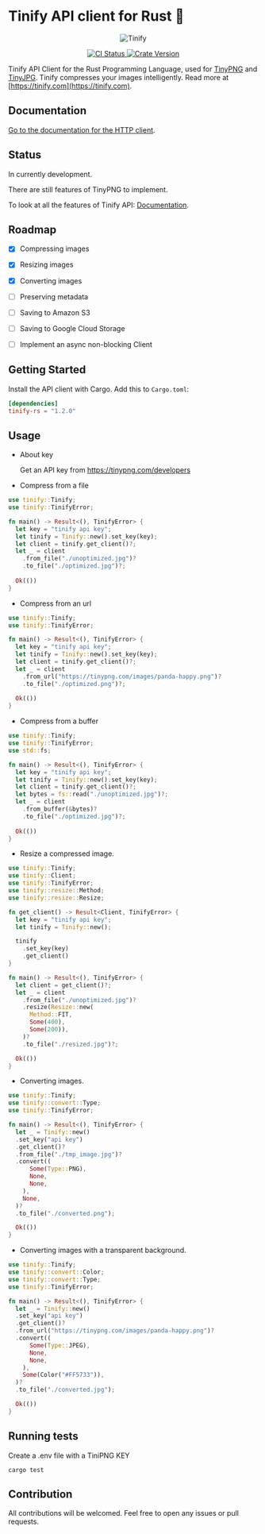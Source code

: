 # Tinify API client for Rust 🦀

<p align="center">
  <img src="https://tinypng.com/images/panda-happy.png" alt="Tinify"/>
</p>
</p>
<p align="center">
  <a href="https://github.com/Danieroner/tinify-rs/actions">
    <img alt="CI Status" src="https://github.com/Danieroner/tinify-rs/actions/workflows/ci.yml/badge.svg" />
  </a>
  <a href="https://crates.io/crates/tinify-rs">
    <img alt="Crate Version" src="https://img.shields.io/crates/v/tinify-rs.svg" />
  </a>
</p>

Tinify API Client for the Rust Programming Language, used for [TinyPNG](https://tinypng.com) and [TinyJPG](https://tinyjpg.com). Tinify compresses your images intelligently. Read more at [https://tinify.com](https://tinify.com).

## Documentation

[Go to the documentation for the HTTP client](https://tinypng.com/developers/reference).

## Status

In currently development.

There are still features of TinyPNG to implement.

To look at all the features of Tinify API: [Documentation](https://tinypng.com/developers/reference).

## Roadmap

 * [x] Compressing images
 * [x] Resizing images
 * [x] Converting images
 * [ ] Preserving metadata
 * [ ] Saving to Amazon S3
 * [ ] Saving to Google Cloud Storage
 * [ ] Implement an async non-blocking Client


## Getting Started

Install the API client with Cargo. Add this to `Cargo.toml`:

```toml
[dependencies]
tinify-rs = "1.2.0"
```
## Usage

- About key

  Get an API key from  https://tinypng.com/developers

- Compress from a file
```rust
use tinify::Tinify;
use tinify::TinifyError;

fn main() -> Result<(), TinifyError> {
  let key = "tinify api key";
  let tinify = Tinify::new().set_key(key);
  let client = tinify.get_client()?;
  let _ = client
    .from_file("./unoptimized.jpg")?
    .to_file("./optimized.jpg")?;
    
  Ok(())
}
```

- Compress from an url
```rust
use tinify::Tinify;
use tinify::TinifyError;

fn main() -> Result<(), TinifyError> {
  let key = "tinify api key";
  let tinify = Tinify::new().set_key(key);
  let client = tinify.get_client()?;
  let _ = client
    .from_url("https://tinypng.com/images/panda-happy.png")?
    .to_file("./optimized.png")?;
    
  Ok(())
}
```

- Compress from a buffer
```rust
use tinify::Tinify;
use tinify::TinifyError;
use std::fs;

fn main() -> Result<(), TinifyError> {
  let key = "tinify api key";
  let tinify = Tinify::new().set_key(key);
  let client = tinify.get_client()?;
  let bytes = fs::read("./unoptimized.jpg")?;
  let _ = client
    .from_buffer(&bytes)?
    .to_file("./optimized.jpg")?;
     
  Ok(())
}
```

- Resize a compressed image.
```rust
use tinify::Tinify;
use tinify::Client;
use tinify::TinifyError;
use tinify::resize::Method;
use tinify::resize::Resize;

fn get_client() -> Result<Client, TinifyError> {
  let key = "tinify api key";
  let tinify = Tinify::new();

  tinify
    .set_key(key)
    .get_client()
}

fn main() -> Result<(), TinifyError> {
  let client = get_client()?;
  let _ = client
    .from_file("./unoptimized.jpg")?
    .resize(Resize::new(
      Method::FIT,
      Some(400),
      Some(200)),
    )?
    .to_file("./resized.jpg")?;

  Ok(())
}
```

- Converting images.
```rust
use tinify::Tinify;
use tinify::convert::Type;
use tinify::TinifyError;

fn main() -> Result<(), TinifyError> {
  let _ = Tinify::new()
  .set_key("api key")
  .get_client()?
  .from_file("./tmp_image.jpg")?
  .convert((
      Some(Type::PNG),
      None,
      None,
    ),
    None,
  )?
  .to_file("./converted.png");

  Ok(())
}
```

- Converting images with a transparent background.
```rust
use tinify::Tinify;
use tinify::convert::Color;
use tinify::convert::Type;
use tinify::TinifyError;

fn main() -> Result<(), TinifyError> {
  let _ = Tinify::new()
  .set_key("api key")
  .get_client()?
  .from_url("https://tinypng.com/images/panda-happy.png")?
  .convert((
      Some(Type::JPEG),
      None,
      None,
    ),
    Some(Color("#FF5733")),
  )?
  .to_file("./converted.jpg");

  Ok(())
}
```

## Running tests

Create a .env file with a TiniPNG KEY

```
cargo test
```

## Contribution

All contributions will be welcomed. Feel free to open any issues or pull requests.
